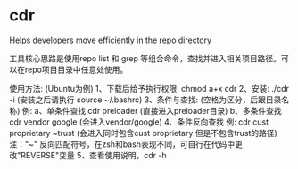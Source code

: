 # cdr
Helps developers move efficiently in the repo directory

工具核心思路是使用repo list 和 grep 等组合命令，查找并进入相关项目路径。可以在repo项目目录中任意处使用。

使用方法: (Ubuntu为例)
1、下载后给予执行权限: chmod a+x cdr 
2、安装: ./cdr -i                              (安装之后请执行 source ~/.bashrc)
3、条件与查找: (空格为区分，后跟目录名称)
例:
a、单条件查找
cdr preloader (直接进入preloader目录)
b、多条件查找
cdr vendor google (会进入vendor/google)
4、条件反向查找
例:
cdr cust proprietary ~trust (会进入同时包含cust proprietary 但是不包含trust的路径)
注："~" 反向匹配符号，在zsh和bash表现不同，可自行在代码中更改"REVERSE"变量
5、查看使用说明，cdr -h
